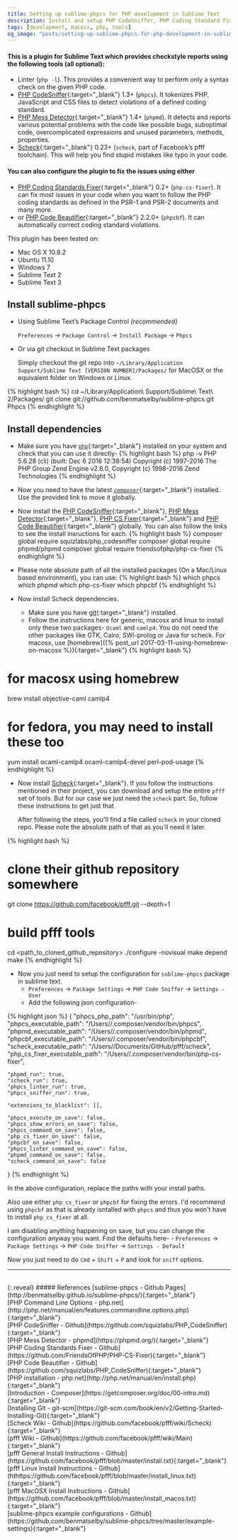```yaml
---
title: Setting up sublime-phpcs for PHP development in Sublime Text
description: Install and setup PHP CodeSniffer, PHP Coding Standard Fixer, Linter, Mess Detector and scheck from fb/pfff for Sublime Text 3
tags: [development, macosx, php, tools]
og_image: "posts/setting-up-sublime-phpcs-for-php-development-in-sublime-text/phpcs.jpg"
---
```



#### This is a plugin for Sublime Text which provides checkstyle reports using the following tools (all optional):
* Linter (`php -l`). This provides a convenient way to perform only a syntax check on the given PHP code.
* [PHP CodeSniffer](https://github.com/squizlabs/PHP_CodeSniffer){:target="_blank"} 1.3+ (`phpcs`). It tokenizes PHP, JavaScript and CSS files to detect violations of a defined coding standard.
* [PHP Mess Detector](https://phpmd.org/){:target="_blank"} 1.4+ (`phpmd`). It detects and reports various potential problems with the code like possible bugs, suboptimal code, overcomplicated expressions and unused parameters, methods, properties.
* [Scheck](https://github.com/facebook/pfff/wiki/Scheck){:target="_blank"} 0.23+ (`scheck`, part of Facebook’s pfff toolchain). This will help you find stupid mistakes like typo in your code.

#### You can also configure the plugin to fix the issues using either
* [PHP Coding Standards Fixer](https://github.com/FriendsOfPHP/PHP-CS-Fixer){:target="_blank"} 0.2+ (`php-cs-fixer`). It can fix most issues in your code when you want to follow the PHP coding standards as defined in the PSR-1 and PSR-2 documents and many more.
* or [PHP Code Beautifier](https://github.com/squizlabs/PHP_CodeSniffer){:target="_blank"} 2.2.0+ (`phpcbf`). It can automatically correct coding standard violations.

This plugin has been tested on:
* Mac OS X 10.8.2
* Ubuntu 11.10
* Windows 7
* Sublime Text 2
* Sublime Text 3

## Install sublime-phpcs

* Using Sublime Text’s Package Control _(recommended)_ 
  
  `Preferences` -> `Package Control` -> `Install Package` -> `Phpcs`

* Or via git checkout in Sublime Text packages
  
  Simply checkout the git repo into `~/Library/Application Support/Sublime Text [VERSION NUMBER]/Packages/` for MacOSX or the equivalent folder on Windows or Linux.

{% highlight bash %}
cd ~/Library/Application\ Support/Sublime\ Text\ 2/Packages/
git clone git://github.com/benmatselby/sublime-phpcs.git Phpcs
{% endhighlight %}


## Install dependencies

* Make sure you have [`php`](http://php.net/manual/en/install.php){:target="_blank"} installed on your system and check that you can use it directly-
{% highlight bash %}
php -v
    PHP 5.6.28 (cli) (built: Dec  6 2016 12:38:54)
    Copyright (c) 1997-2016 The PHP Group
    Zend Engine v2.6.0, Copyright (c) 1998-2016 Zend Technologies
{% endhighlight %}

* Now you need to have the latest [`composer`](https://getcomposer.org/doc/00-intro.md){:target="_blank"} installed. Use the provided link to move it globally.
* Now install the [PHP CodeSniffer](https://github.com/squizlabs/PHP_CodeSniffer){:target="_blank"}, [PHP Mess Detector](https://phpmd.org/){:target="_blank"}, [PHP CS Fixer](https://github.com/FriendsOfPHP/PHP-CS-Fixer){:target="_blank"} and [PHP Code Beautifier](https://github.com/squizlabs/PHP_CodeSniffer){:target="_blank"} globally. You can also follow the links to see the install insructions for each.
{% highlight bash %}
composer global require squizlabs/php_codesniffer
composer global require phpmd/phpmd
composer global require friendsofphp/php-cs-fixer
{% endhighlight %}

* Please note absolute path of all the installed packages (On a Mac/Linux based environment), you can use:
{% highlight bash %}
which phpcs
which phpmd
which php-cs-fixer
which phpcbf
{% endhighlight %}

* Now install Scheck dependencies. 
    - Make sure you have [git](https://git-scm.com/book/en/v2/Getting-Started-Installing-Git){:target="_blank"} installed.
    - Follow the instructions here for generic, macosx and linux to install only these two packages- `Ocaml` and `camlp4`. You do not need the other packages like GTK, Cairo, SWI-prolog or Java for scheck.
      For macosx, use [homebrew]({% post_url 2017-03-11-using-homebrew-on-macosx %}){:target="_blank"}
{% highlight bash %}
# for macosx using homebrew
brew install objective-caml camlp4

# for fedora, you may need to install these too
yum install ocaml-camlp4 ocaml-camlp4-devel perl-pod-usage
{% endhighlight %}
    

* Now install [Scheck](https://github.com/facebook/pfff/wiki/Main#install){:target="_blank"}. If you follow the instructions mentioned in their project, you can download and setup the entire `pfff` set of tools. But for our case we just need the `scheck` part. So, follow these instructions to get just that.

  After following the steps, you'll find a file called `scheck` in your cloned repo. Please note the absolute path of that as you'll need it later.

{% highlight bash %}
# clone their github repository somewhere
git clone https://github.com/facebook/pfff.git --depth=1

# build pfff tools
cd <path_to_cloned_github_repository>
./configure -novisual
make depend
make
{% endhighlight %}

* Now you just need to setup the configuration for `sublime-phpcs` package in sublime text.
    - `Preferences` -> `Package Settings` -> `PHP Code Sniffer` -> `Settings - User`
    - Add the following json configuration-
    
{% highlight json %}
{
    "phpcs_php_path": "/usr/bin/php",
    "phpcs_executable_path": "/Users/<username>/.composer/vendor/bin/phpcs",
    "phpmd_executable_path": "/Users/<username>/.composer/vendor/bin/phpmd",
  "phpcbf_executable_path": "/Users/<username>/.composer/vendor/bin/phpcbf",
    "scheck_executable_path": "/Users/<username>/Documents/GitHub/pfff/scheck",
    "php_cs_fixer_executable_path": "/Users/<username>/.composer/vendor/bin/php-cs-fixer",

    "phpmd_run": true,
    "scheck_run": true,
    "phpcs_linter_run": true,
    "phpcs_sniffer_run": true,

    "extensions_to_blacklist": [],

    "phpcs_execute_on_save": false,
    "phpcs_show_errors_on_save": false,
    "phpcs_command_on_save": false,
    "php_cs_fixer_on_save": false,
    "phpcbf_on_save": false,
    "phpcs_linter_command_on_save": false,
    "phpmd_command_on_save": false,
    "scheck_command_on_save": false
}
{% endhighlight %}

In the above configuration, replace the paths with your install paths.

Also use either `php_cs_fixer` or `phpcbf` for fixing the errors. I'd recommend using `phpcbf` as that is already isntalled with `phpcs` and thus you won't have to install `php_cs_fixer` at all.

I am disabling anything happening on save, but you can change the configuration anyway you want. Find the defaults here-
    - `Preferences` -> `Package Settings` -> `PHP Code Sniffer` -> `Settings - Default`

Now you just need to do `Cmd` + `Shift` + `P` and look for `sniff` options.


---
<br>
{:.reveal}
##### References
[sublime-phpcs - Github Pages](http://benmatselby.github.io/sublime-phpcs/){:target="_blank"}
<br>
[PHP Command Line Options - php.net](http://php.net/manual/en/features.commandline.options.php){:target="_blank"}
<br>
[PHP CodeSniffer - Github](https://github.com/squizlabs/PHP_CodeSniffer){:target="_blank"}
<br>
[PHP Mess Detector - phpmd](https://phpmd.org/){:target="_blank"}
<br>
[PHP Coding Standards Fixer - Github](https://github.com/FriendsOfPHP/PHP-CS-Fixer){:target="_blank"}
<br>
[PHP Code Beautifier - Github](https://github.com/squizlabs/PHP_CodeSniffer){:target="_blank"}
<br>
[PHP installation - php.net](http://php.net/manual/en/install.php){:target="_blank"}
<br>
[Introduction - Composer](https://getcomposer.org/doc/00-intro.md){:target="_blank"}
<br>
[Installing Git - git-scm](https://git-scm.com/book/en/v2/Getting-Started-Installing-Git){:target="_blank"}
<br>
[Scheck Wiki - Github](https://github.com/facebook/pfff/wiki/Scheck){:target="_blank"}
<br>
[pfff Wiki - Github](https://github.com/facebook/pfff/wiki/Main){:target="_blank"} 
<br>
[pfff General Install Instructions - Github](https://github.com/facebook/pfff/blob/master/install.txt){:target="_blank"}
<br>
[pfff Linux Install Instructions - Github](hthttps://github.com/facebook/pfff/blob/master/install_linux.txt){:target="_blank"} 
<br>
[pfff MacOSX Install Instructions - Github](https://github.com/facebook/pfff/blob/master/install_macos.txt){:target="_blank"} 
<br>
[sublime-phpcs example configurations - Github](https://github.com/benmatselby/sublime-phpcs/tree/master/example-settings){:target="_blank"}